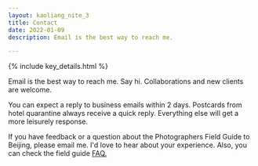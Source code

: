 ```yaml
---
layout: kaoliang_nite_3
title: Contact
date: 2022-01-09
description: Email is the best way to reach me.

---
```



{% include key_details.html %}

Email is the best way to reach me. Say hi. Collaborations and new clients are welcome.

You can expect a reply to business emails within 2 days. Postcards from hotel quarantine always receive a quick reply. Everything else will get a more leisurely response.

If you have feedback or a question about the Photographers Field Guide to Beijing, please email me.  I'd love to hear about your experience. Also, you can check the field guide [FAQ.]

[FAQ.]: https://www.zachmccabe.com/beijing/faq

